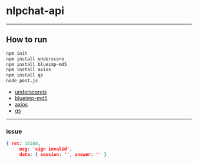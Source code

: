 # nlpchat-api

---

## How to run

```bash
npm init
npm install underscore
npm install blueimp-md5
npm install axios
npm install qs
node post.js
```

* [underscorejs](http://underscorejs.org/)
* [blueimp-md5](https://github.com/blueimp/JavaScript-MD5)
* [axios](https://github.com/axios/axios)
* [qs](https://www.npmjs.com/package/qs)

---

### issue

```json
{ ret: 16388,
     msg: 'sign invalid',
     data: { session: '', answer: '' }
```
